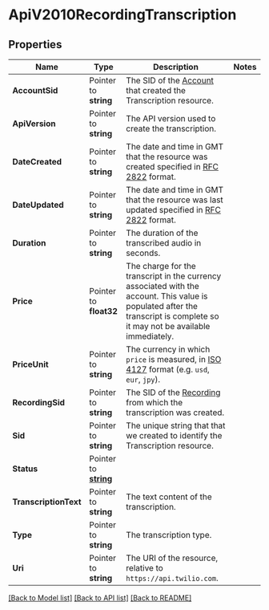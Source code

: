 # ApiV2010RecordingTranscription

## Properties

Name | Type | Description | Notes
------------ | ------------- | ------------- | -------------
**AccountSid** | Pointer to **string** | The SID of the [Account](https://www.twilio.com/docs/iam/api/account) that created the Transcription resource. |
**ApiVersion** | Pointer to **string** | The API version used to create the transcription. |
**DateCreated** | Pointer to **string** | The date and time in GMT that the resource was created specified in [RFC 2822](https://www.ietf.org/rfc/rfc2822.txt) format. |
**DateUpdated** | Pointer to **string** | The date and time in GMT that the resource was last updated specified in [RFC 2822](https://www.ietf.org/rfc/rfc2822.txt) format. |
**Duration** | Pointer to **string** | The duration of the transcribed audio in seconds. |
**Price** | Pointer to **float32** | The charge for the transcript in the currency associated with the account. This value is populated after the transcript is complete so it may not be available immediately. |
**PriceUnit** | Pointer to **string** | The currency in which `price` is measured, in [ISO 4127](https://www.iso.org/iso/home/standards/currency_codes.htm) format (e.g. `usd`, `eur`, `jpy`). |
**RecordingSid** | Pointer to **string** | The SID of the [Recording](https://www.twilio.com/docs/voice/api/recording) from which the transcription was created. |
**Sid** | Pointer to **string** | The unique string that that we created to identify the Transcription resource. |
**Status** | Pointer to [**string**](RecordingTranscriptionEnumStatus.md) |  |
**TranscriptionText** | Pointer to **string** | The text content of the transcription. |
**Type** | Pointer to **string** | The transcription type. |
**Uri** | Pointer to **string** | The URI of the resource, relative to `https://api.twilio.com`. |

[[Back to Model list]](../README.md#documentation-for-models) [[Back to API list]](../README.md#documentation-for-api-endpoints) [[Back to README]](../README.md)


